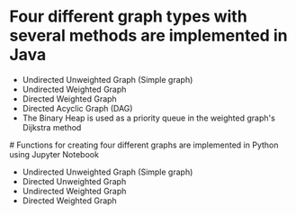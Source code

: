 ﻿# Four different graph types with several methods are implemented in Java
 - Undirected Unweighted Graph (Simple graph)
 - Undirected Weighted Graph
 - Directed Weighted Graph
 - Directed Acyclic Graph (DAG)
 - The Binary Heap is used as a priority queue in the weighted graph's Dijkstra method

﻿# Functions for creating four different graphs are implemented in Python using Jupyter Notebook
 - Undirected Unweighted Graph (Simple graph)
 - Directed Unweighted Graph
 - Undirected Weighted Graph
 - Directed Weighted Graph
